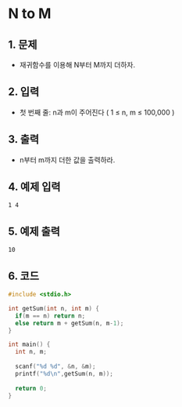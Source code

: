 # N to M

## 1. 문제

- 재귀함수를 이용해 N부터 M까지 더하자.

## 2. 입력
- 첫 번째 줄: n과 m이 주어진다 ( 1 ≤ n, m ≤ 100,000 )

## 3. 출력

- n부터 m까지 더한 값을 출력하라.


## 4. 예제 입력
```
1 4
```

## 5. 예제 출력
```
10
```

## 6. 코드

```c++
#include <stdio.h>

int getSum(int n, int m) {
  if(m == n) return n;
  else return m + getSum(n, m-1);
}

int main() {
  int n, m;
  
  scanf("%d %d", &n, &m);
  printf("%d\n",getSum(n, m));
  
  return 0;
}
```
